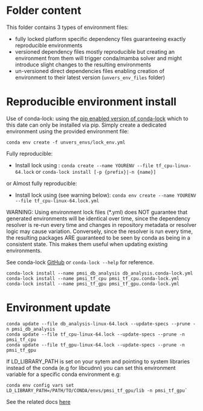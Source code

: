 # Folder content

 This folder contains 3 types of environment files:
 - fully locked platform specific dependency files guaranteeing exactly reproducible environments
 - versioned dependency files mostly reproducible but creating an environment from them will trigger conda/mamba solver and might introduce slight changes to the resulting environments
 - un-versioned direct dependencies files enabling creation of environment to their latest version (`unvers_env_files` folder)

# Reproducible environment install   
Use of conda-lock: using the [pip enabled version of conda-lock](https://conda-incubator.github.io/conda-lock/getting_started/) which to this date can only be installed via pip. Simply create a dedicated environment using the provided environment file:

```
conda env create -f unvers_envs/lock_env.yml
```

Fully reproducible:
 - Install lock using : `conda create --name YOURENV --file tf_cpu-linux-64.lock` or `conda-lock install [-p {prefix}|-n {name}]`

or
Almost fully reproducible:
 - Install lock using (see warning below): `conda env create --name YOURENV --file tf_cpu-linux-64.lock.yml`

WARNING: Using environment lock files (*.yml) does NOT guarantee that generated environments will be identical over time, since the dependency resolver is re-run every time and changes in repository metadata or resolver logic may cause variation. Conversely, since the resolver is run every time, the resulting packages ARE guaranteed to be seen by conda as being in a consistent state. This makes them useful when updating existing environments.

See conda-lock [GitHub](https://github.com/conda-incubator/conda-lock) or `conda-lock --help` for reference.

```
conda-lock install --name pmsi_db_analysis db_analysis.conda-lock.yml
conda-lock install --name pmsi_tf_cpu pmsi_tf_cpu.conda-lock.yml
conda-lock install --name pmsi_tf_gpu pmsi_tf_gpu.conda-lock.yml
```

# Environment update
```
conda update --file db_analysis-linux-64.lock --update-specs --prune -n pmsi_db_analysis
conda update --file tf_cpu-linux-64.lock --update-specs --prune -n pmsi_tf_cpu
conda update --file tf_gpu-linux-64.lock --update-specs --prune -n pmsi_tf_gpu
```

If LD_LIBRARY_PATH is set on your sytem and pointing to system libraries instead of the conda (e.g for libcudnn) you can set this environment variable for a specific conda environment e.g:
```
conda env config vars set LD_LIBRARY_PATH=/PATH/TO/CONDA/envs/pmsi_tf_gpu/lib -n pmsi_tf_gpu`
```
See the related docs [here](https://docs.conda.io/projects/conda/en/latest/user-guide/tasks/manage-environments.html#setting-environment-variables)
